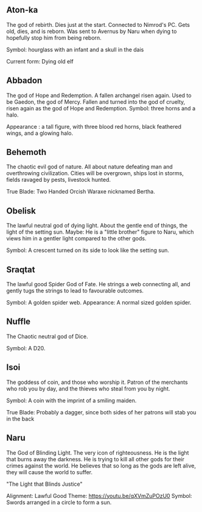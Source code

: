 ## Aton-ka

The god of rebirth. Dies just at the start. Connected to Nimrod's PC.
Gets old, dies, and is reborn. Was sent to Avernus by Naru when
dying to hopefully stop him from being reborn.

Symbol: hourglass with an infant and a skull in the dais

Current form: Dying old elf

## Abbadon

The god of Hope and Redemption. A fallen archangel risen again.
Used to be Gaedon, the god of Mercy. 
Fallen and turned into the god of cruelty,
risen again as the god of Hope and Redemption.
Symbol: three horns and a halo.

Appearance : a tall figure, with three blood red horns, black feathered wings, and a glowing halo.

## Behemoth

The chaotic evil god of nature. All about nature defeating man and overthrowing
civilization. Cities will be overgrown, ships lost in storms, fields ravaged
by pests, livestock hunted.

True Blade: Two Handed Orcish Waraxe nicknamed Bertha.

## Obelisk

The lawful neutral god of dying light. About the gentle end of things, the light
of the setting sun.
Maybe: He is a "little brother" figure to Naru, which views him in a gentler
light compared to the other gods.

Symbol: A crescent turned on its side to look like the setting sun.

## Sraqtat

The lawful good Spider God of Fate. He strings a web connecting all, and gently 
tugs the strings to lead to favourable outcomes.

Symbol: A golden spider web.
Appearance: A normal sized golden spider.


## Nuffle

The Chaotic neutral god of Dice. 

Symbol: A D20.

## Isoi
The goddess of coin, and those who worship it. Patron
of the merchants who rob you by day, and the 
thieves who steal from you by night.

Symbol: A coin with the imprint of a smiling maiden.

True Blade: Probably a dagger, since both sides
of her patrons will stab you in the back

## Naru

The God of Blinding Light. The very icon of righteousness. He is the light
that burns away the darkness. He is trying to kill all other gods for their
crimes against the world. He believes that so long as the gods are left alive,
they will cause the world to suffer. 

"The Light that Blinds Justice"

Alignment: Lawful Good
Theme: https://youtu.be/qXVmZuPOzU0
Symbol: Swords arranged in a circle to form a sun.
